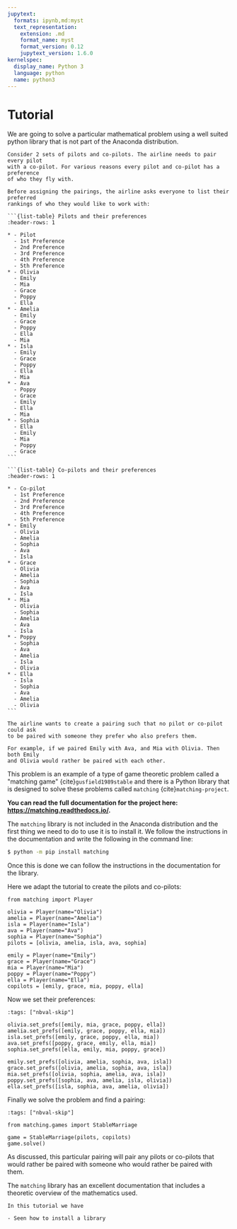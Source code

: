 ```yaml
---
jupytext:
  formats: ipynb,md:myst
  text_representation:
    extension: .md
    format_name: myst
    format_version: 0.12
    jupytext_version: 1.6.0
kernelspec:
  display_name: Python 3
  language: python
  name: python3
---
```


# Tutorial

We are going to solve a particular mathematical problem using a well suited
python library that is not part of the Anaconda distribution.

````{admonition} Problem
Consider 2 sets of pilots and co-pilots. The airline needs to pair every pilot
with a co-pilot. For various reasons every pilot and co-pilot has a preference
of who they fly with.

Before assigning the pairings, the airline asks everyone to list their preferred
rankings of who they would like to work with:

```{list-table} Pilots and their preferences
:header-rows: 1

* - Pilot
  - 1st Preference
  - 2nd Preference
  - 3rd Preference
  - 4th Preference
  - 5th Preference
* - Olivia
  - Emily
  - Mia
  - Grace
  - Poppy
  - Ella
* - Amelia
  - Emily
  - Grace
  - Poppy
  - Ella
  - Mia
* - Isla
  - Emily
  - Grace
  - Poppy
  - Ella
  - Mia
* - Ava
  - Poppy
  - Grace
  - Emily
  - Ella
  - Mia
* - Sophia
  - Ella
  - Emily
  - Mia
  - Poppy
  - Grace
```

```{list-table} Co-pilots and their preferences
:header-rows: 1

* - Co-pilot
  - 1st Preference
  - 2nd Preference
  - 3rd Preference
  - 4th Preference
  - 5th Preference
* - Emily
  - Olivia
  - Amelia
  - Sophia
  - Ava
  - Isla
* - Grace
  - Olivia
  - Amelia
  - Sophia
  - Ava
  - Isla
* - Mia
  - Olivia
  - Sophia
  - Amelia
  - Ava
  - Isla
* - Poppy
  - Sophia
  - Ava
  - Amelia
  - Isla
  - Olivia
* - Ella
  - Isla
  - Sophia
  - Ava
  - Amelia
  - Olivia
```

The airline wants to create a pairing such that no pilot or co-pilot could ask
to be paired with someone they prefer who also prefers them.

For example, if we paired Emily with Ava, and Mia with Olivia. Then both Emily
and Olivia would rather be paired with each other.

````

This problem is an example of a type of game theoretic problem called a
"matching game" {cite}`gusfield1989stable` and there is a Python library that is
designed to solve these problems called `matching` {cite}`matching-project`.

**You can read the full
documentation for the project here: <https://matching.readthedocs.io/>.**

The `matching` library is not included in the Anaconda distribution and the
first thing we need to do to use it is to install it. We follow the instructions
in the documentation and write the following in the command line:

```bash
$ python -m pip install matching
```

Once this is done we can follow the instructions in the documentation for the
library.

Here we adapt the tutorial to create the pilots and co-pilots:

```{code-cell} ipython3
from matching import Player

olivia = Player(name="Olivia")
amelia = Player(name="Amelia")
isla = Player(name="Isla")
ava = Player(name="Ava")
sophia = Player(name="Sophia")
pilots = [olivia, amelia, isla, ava, sophia]

emily = Player(name="Emily")
grace = Player(name="Grace")
mia = Player(name="Mia")
poppy = Player(name="Poppy")
ella = Player(name="Ella")
copilots = [emily, grace, mia, poppy, ella]
```

Now we set their preferences:

```{code-cell} ipython3
:tags: ["nbval-skip"]

olivia.set_prefs([emily, mia, grace, poppy, ella])
amelia.set_prefs([emily, grace, poppy, ella, mia])
isla.set_prefs([emily, grace, poppy, ella, mia])
ava.set_prefs([poppy, grace, emily, ella, mia])
sophia.set_prefs([ella, emily, mia, poppy, grace])

emily.set_prefs([olivia, amelia, sophia, ava, isla])
grace.set_prefs([olivia, amelia, sophia, ava, isla])
mia.set_prefs([olivia, sophia, amelia, ava, isla])
poppy.set_prefs([sophia, ava, amelia, isla, olivia])
ella.set_prefs([isla, sophia, ava, amelia, olivia])
```

Finally we solve the problem and find a pairing:

```{code-cell} ipython3
:tags: ["nbval-skip"]

from matching.games import StableMarriage

game = StableMarriage(pilots, copilots)
game.solve()
```

As discussed, this particular pairing will pair any pilots or co-pilots that
would rather be paired with someone who would rather be paired with them.

The `matching` library has an excellent documentation that includes
a theoretic overview of the mathematics used.

```{important}
In this tutorial we have

- Seen how to install a library
```
